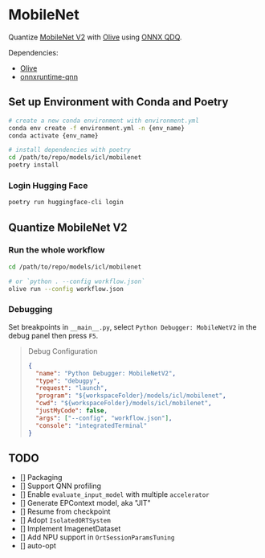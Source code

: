 # MobileNet

Quantize [MobileNet V2](https://huggingface.co/google/mobilenet_v2_1.4_224) with [Olive](https://github.com/microsoft/Olive) using [ONNX QDQ](https://onnxruntime.ai/docs/performance/model-optimizations/quantization.html#onnx-quantization-representation-format).

Dependencies:

- [Olive](https://github.com/microsoft/Olive)
- [onnxruntime-qnn](https://onnxruntime.ai/docs/execution-providers/QNN-ExecutionProvider.html#pre-built-packages-windows-only)

## Set up Environment with Conda and Poetry

```bash
# create a new conda environment with environment.yml
conda env create -f environment.yml -n {env_name}
conda activate {env_name}

# install dependencies with poetry
cd /path/to/repo/models/icl/mobilenet
poetry install
```

### Login Hugging Face

```bash
poetry run huggingface-cli login
```

## Quantize MobileNet V2

### Run the whole workflow

```bash
cd /path/to/repo/models/icl/mobilenet

# or `python . --config workflow.json`
olive run --config workflow.json
```

### Debugging

Set breakpoints in `__main__.py`, select `Python Debugger: MobileNetV2` in the debug panel then press `F5`.

> Debug Configuration
>
> ```json
> {
>   "name": "Python Debugger: MobileNetV2",
>   "type": "debugpy",
>   "request": "launch",
>   "program": "${workspaceFolder}/models/icl/mobilenet",
>   "cwd": "${workspaceFolder}/models/icl/mobilenet",
>   "justMyCode": false,
>   "args": ["--config", "workflow.json"],
>   "console": "integratedTerminal"
> }
> ```

## TODO

- [] Packaging
- [] Support QNN profiling
- [] Enable `evaluate_input_model` with multiple `accelerator`
- [] Generate EPContext model, aka "JIT"
- [] Resume from checkpoint
- [] Adopt `IsolatedORTSystem`
- [] Implement ImagenetDataset
- [] Add NPU support in `OrtSessionParamsTuning`
- [] auto-opt
